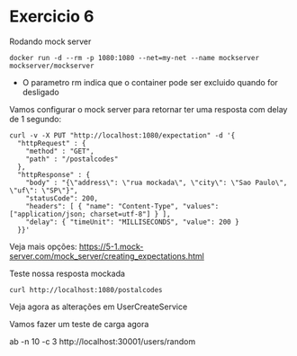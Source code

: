 # Exercicio 6

Rodando mock server

```
docker run -d --rm -p 1080:1080 --net=my-net --name mockserver mockserver/mockserver
```

* O parametro rm indica que o container pode ser excluido quando for desligado


Vamos configurar o mock server para retornar ter uma resposta com delay de 1 segundo:

```
curl -v -X PUT "http://localhost:1080/expectation" -d '{
  "httpRequest" : {
    "method" : "GET",
    "path" : "/postalcodes"
  },
  "httpResponse" : {
    "body" : "{\"address\": \"rua mockada\", \"city\": \"Sao Paulo\", \"uf\": \"SP\"}",
    "statusCode": 200,
    "headers": [ { "name": "Content-Type", "values": ["application/json; charset=utf-8"] } ],
    "delay": { "timeUnit": "MILLISECONDS", "value": 200 }
  }}'
```

Veja mais opções: https://5-1.mock-server.com/mock_server/creating_expectations.html

Teste nossa resposta mockada

```
curl http://localhost:1080/postalcodes
```

Veja agora as alterações em UserCreateService

Vamos fazer um teste de carga agora

ab -n 10 -c 3 http://localhost:30001/users/random